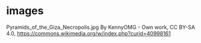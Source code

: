# images

Pyramids_of_the_Giza_Necropolis.jpg
By KennyOMG - Own work, CC BY-SA 4.0, https://commons.wikimedia.org/w/index.php?curid=40998161
